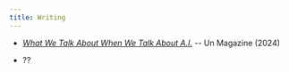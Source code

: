 ```yaml
---
title: Writing
---
```


* [*What We Talk About When We Talk About A.I.*](https://unprojects.org.au/article/what-we-talk-about-when-we-talk-about-ai/) -- Un Magazine (2024)

* ??